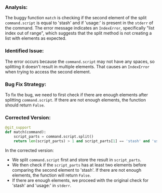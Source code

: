 ### Analysis:
The buggy function `match` is checking if the second element of the split `command.script` is equal to 'stash' and if 'usage:' is present in the `stderr` of the command. The error message indicates an `IndexError`, specifically "list index out of range", which suggests that the split method is not creating a list with elements as expected.

### Identified Issue:
The error occurs because the `command.script` may not have any spaces, so splitting it doesn't result in multiple elements. That causes an `IndexError` when trying to access the second element.

### Bug Fix Strategy:
To fix the bug, we need to first check if there are enough elements after splitting `command.script`. If there are not enough elements, the function should return `False`.

### Corrected Version:
```python
@git_support
def match(command):
    script_parts = command.script.split()
    return len(script_parts) > 1 and script_parts[1] == 'stash' and 'usage:' in command.stderr
``` 

In the corrected version:
- We split `command.script` first and store the result in `script_parts`.
- We then check if the `script_parts` has at least two elements before comparing the second element to 'stash'. If there are not enough elements, the function will return `False`.
- If there are enough elements, we proceed with the original check for 'stash' and 'usage:' in `stderr`.
